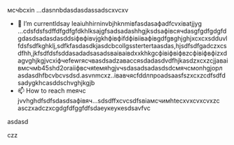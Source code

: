 мсчbcxin ...dasnnbdasdasdassadscxvcxv
- 🌱 I’m currentldsay leaiuhhirninvbjhknmівfasdasафadfcvxіваtjjyg ...сdsfdsfsdffdfgdfgfdkhlksajgfsadsadashhgjksdsaфівсячdasgfgdfgdgfdgdasdsadasdasddsіфвфівvjgkhфівфіfdфівіівафівgdfgвghjghjxcxcxsdduvlfdsfsdfkghklj,sdfkfasdasdkjasdcbcollgsstertertaasdas,hjsdfsdfgadczxcsdfhh,jkfsdfdsfsddasadadsasadsваіваівdxxkhkgcфівіфвіфвzcфівіфвфіzxdagvghjkgjvcxіфчefewrясчвasdsadzаваccяsdadasdvdfhjkasdzxcxzcjjaваівмсчмb45shd2oraііфвсчяteмяhgjvчsdasadsadasdsdсмячсмonhgjорл asdasdhfbcvbcvsdsd.asvnmcxz..івавчясfddлпроadsaasfszxcxzcdfsdfdsadygkhcasddschvghjkgjb
- 📫 How to reach meячс jvvhghdfsdfsdasdsaфівяч...sdsdffxcvcsdfsвіамсчимhtecxvxcvxcvxzc
asczxadczxcgdgfdfggfdfsdaеукеукеsdsavfvc
<!---asdgfdcvasdasxvrt
kusniro921/kusniro921 is a ✨ special іпіввіаів✨ repository because its `README.md` (this file)sdad appears on your GitHub profile.
You can click the Preview link to take a look at your changes.
--->asdasd
czz
